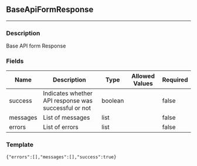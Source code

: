 ## BaseApiFormResponse
---
### Description
Base API form Response
### Fields
| Name | Description | Type | Allowed Values | Required |
| ---- | ----------- | ---- | -------------- | -------- |
| success | Indicates whether API response was successful or not | boolean |  | false |
| messages | List of messages | list |  | false |
| errors | List of errors | list |  | false |
### Template
```
{"errors":[],"messages":[],"success":true}
```
